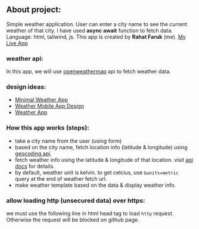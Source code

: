 ## About project:
Simple weather application. User can enter a city name to see the current weather of that city. I have used **async await** function to fetch data. Language: html, tailwind, js.
This app is created by **Rahat Faruk** (me). [My Live App](https://rahatfaruk.github.io/rf-weather/)

### weather api:
In this app, we will use [openweathermap](https://openweathermap.org/) api to fetch weather data. 

### design ideas:
  - [Minimal Weather App](https://dribbble.com/shots/19307787-Minimal-Weather-App)
  - [Weather Mobile App Design](https://www.figma.com/community/file/1047722264278445552)
  - [Weather App](https://www.figma.com/community/file/1158928016905524023)

### How this app works (steps):
  - take a city name from the user (using form)
  - based on the city name, fetch location info (latitude & longitude) using [geocoding api](https://openweathermap.org/api/geocoding-api).
  - fetch weather info using the latitude & longitude of that location. visit [api docs](https://openweathermap.org/current) for details. 
  - by default, weather unit is kelvin. to get celcius, use `&units=metric` query at the end of weather fetch url.
  - make weather template based on the data & display weather info.

### allow loading http (unsecured data) over https:
we must use the following line in html head tag to load `http` request. Otherwise the request will be blocked on github page.  